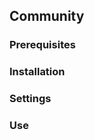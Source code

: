 <div id="community">
<h2>Community</h2>

<section>
<h3>Prerequisites</h3>


</section>

<section>
<h3>Installation</h3>


</section>

<section>
<h3>Settings</h3>


</section>

<section>
<h3>Use</h3>


</section>
</div>
</article>
